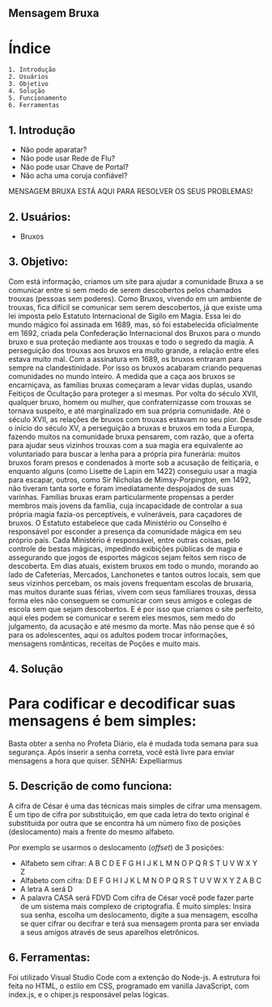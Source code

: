 ## Mensagem Bruxa

# Índice

    1. Introdução
    2. Usuários
    3. Objetivo
    4. Solução
    5. Funcionamento
    6. Ferramentas
   

## 1. Introdução
* Não pode aparatar?
* Não pode usar Rede de Flu?
* Não pode usar Chave de Portal?
* Não acha uma coruja confiável?

MENSAGEM BRUXA ESTÁ AQUI PARA RESOLVER OS SEUS PROBLEMAS!

## 2. Usuários:
* Bruxos

## 3. Objetivo:
   Com está informação, criamos um site para ajudar a comunidade Bruxa a se comunicar entre si sem medo de serem descobertos pelos chamados trouxas (pessoas sem poderes).
Como Bruxos, vivendo em um ambiente de trouxas, fica difícil se comunicar sem serem descobertos, já que existe uma lei imposta pelo Estatuto Internacional de Sigilo em Magia.
   Essa lei do mundo mágico foi assinada em 1689, mas, só foi estabelecida oficialmente em 1692, criada pela Confederação Internacional dos Bruxos para o mundo bruxo e sua proteção mediante aos trouxas e todo o segredo da magia. A perseguição dos trouxas aos bruxos era muito grande, a relação entre eles estava muito mal. Com a assinatura em 1689, os bruxos entraram para   sempre na clandestinidade. Por isso os bruxos acabaram criando pequenas comunidades no mundo inteiro.
   A medida que a caça aos bruxos se encarniçava, as famílias bruxas começaram a levar vidas duplas, usando Feitiços de Ocultação para proteger a si mesmas. Por volta do século XVII, qualquer bruxo, homem ou mulher, que confraternizasse com trouxas se tornava suspeito, e até marginalizado em sua própria comunidade.
Até o século XVII, as relações de bruxos com trouxas estavam no seu pior. Desde o início do século XV, a perseguição a bruxas e bruxos em toda a Europa, fazendo muitos na comunidade bruxa pensarem, com razão, que a oferta para ajudar seus vizinhos trouxas com a sua magia era equivalente ao voluntariado para buscar a lenha para a própria pira funerária: muitos bruxos foram presos e condenados à morte sob a acusação de feitiçaria, e enquanto alguns (como Lisette de Lapin em 1422) conseguiu usar a magia para escapar, outros, como Sir Nicholas de Mimsy-Porpington, em 1492, não tiveram tanta sorte e foram imediatamente despojados de suas varinhas. 
   Famílias bruxas eram particularmente propensas a perder membros mais jovens da família, cuja incapacidade de controlar a sua própria magia fazia-os perceptíveis, e vulneráveis, para caçadores de bruxos.
O Estatuto estabelece que cada Ministério ou Conselho é responsável por esconder a presença da comunidade mágica em seu próprio país. Cada Ministério é responsável, entre outras coisas, pelo controle de bestas mágicas, impedindo exibições públicas de magia e assegurando que jogos de esportes mágicos sejam feitos sem risco de descoberta. 
   Em dias atuais, existem bruxos em todo o mundo, morando ao lado de Cafeterias, Mercados, Lanchonetes e tantos outros locais, sem que seus vizinhos percebam, os mais jovens frequentam escolas de bruxaria, mas muitos durante suas férias, vivem com seus familiares trouxas, dessa forma eles não conseguem se comunicar com seus amigos e colegas de escola sem que sejam descobertos. E é por isso que criamos o site perfeito, aqui eles podem se comunicar e serem eles mesmos, sem medo do julgamento, da acusação e até mesmo da morte. Mas não pense que é só para os adolescentes, aqui os adultos podem trocar informações, mensagens românticas, receitas de Poções e muito mais.

## 4. Solução
# Para codificar e decodificar suas mensagens é bem simples:
Basta obter a senha no Profeta Diário, ela é mudada toda semana para sua segurança.
Após inserir a senha correta, você está livre para enviar mensagens a hora que quiser.
SENHA: Expelliarmus


## 5. Descrição de como funciona:

A cifra de César é uma das técnicas mais simples de cifrar uma mensagem. É um
tipo de cifra por substituição, em que cada letra do texto original é
substituida por outra que se encontra há um número fixo de posições
(deslocamento) mais a frente do mesmo alfabeto.

Por exemplo se usarmos o deslocamento (_offset_) de 3 posições:

* Alfabeto sem cifrar: A B C D E F G H I J K L M N O P Q R S T U V W X Y Z
* Alfabeto com cifra:  D E F G H I J K L M N O P Q R S T U V W X Y Z A B C
* A letra A será D
* A palavra CASA será FDVD
 Com cifra de César você pode fazer parte de um sistema mais complexo de criptografia.
 É muito simples: Insira sua senha, escolha um deslocamento, digite a sua mensagem, escolha se quer cifrar ou decifrar e terá sua mensagem pronta para ser enviada a seus amigos através de seus aparelhos eletrônicos.


## 6. Ferramentas:
Foi utilizado Visual Studio Code com a extenção do Node-js. A estrutura foi feita no HTML, o estilo em CSS, programado em vanilla JavaScript, com index.js, e o chiper.js responsável pelas lógicas.




